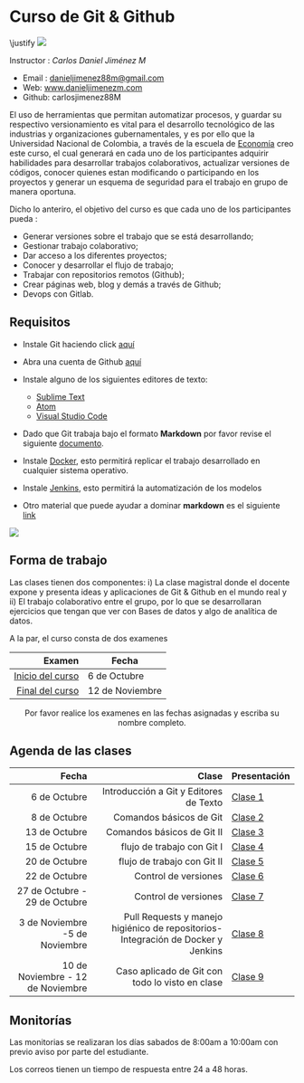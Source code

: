 # Curso  de Git & Github
\justify
![](https://conflictos-ambientales.net/oca_bd/img/Logo%20UN.jpg)


Instructor : *Carlos Daniel Jiménez M*

* Email : danieljimenez88m@gmail.com
* Web: www.danieljimenezm.com
* Github: carlosjimenez88M

El uso de herramientas que permitan automatizar procesos, y guardar su respectivo versionamiento es vital para el desarrollo tecnológico de las industrias y organizaciones gubernamentales, y es por ello que la Universidad Nacional de Colombia, a través de la escuela de [Economía](http://www.fce.unal.edu.co/pec.html) creo este curso, el cual generará en cada uno de los participantes adquirir habilidades para desarrollar trabajos colaborativos, actualizar versiones de códigos, conocer quienes estan modificando o participando en los proyectos y generar un esquema de seguridad para el trabajo en grupo de manera oportuna.

Dicho lo anteriro, el objetivo del curso es que cada uno de los participantes pueda :

* Generar versiones sobre el trabajo que se está desarrollando;
* Gestionar trabajo colaborativo;
* Dar acceso a los diferentes proyectos;
* Conocer y desarrollar el flujo de trabajo;
* Trabajar con repositorios remotos (Github);
* Crear páginas web, blog y demás a través de Github;
* Devops con Gitlab.


## Requisitos

* Instale Git haciendo click [aquí](https://git-scm.com/)
* Abra una cuenta de Github [aquí](https://github.com/)
* Instale alguno de los siguientes editores de texto:
  + [Sublime Text](https://www.sublimetext.com/3)
  + [Atom](https://atom.io/)
  + [Visual Studio Code](https://code.visualstudio.com/download)
* Dado que Git trabaja bajo el formato **Markdown** por favor revise el siguiente [documento](https://guides.github.com/pdfs/markdown-cheatsheet-online.pdf).

* Instale [Docker](https://www.docker.com/), esto permitirá replicar el trabajo desarrollado en cualquier sistema operativo.

* Instale [Jenkins](https://www.jenkins.io/), esto permitirá la automatización de los modelos 


* Otro material que puede ayudar a dominar **markdown** es el siguiente [link](https://docs.github.com/es/github/writing-on-github/basic-writing-and-formatting-syntax)

![](https://miro.medium.com/max/1400/1*t5fqqkzm9lZc4V-hMxh79g.png)

## Forma de trabajo

Las clases tienen dos componentes: i) La clase magistral donde el docente expone y presenta ideas y aplicaciones de Git & Github en el mundo real y ii) El trabajo colaborativo entre el grupo, por lo que se desarrollaran ejercicios que tengan que ver con Bases de datos y algo de analítica de datos.


A la par, el curso consta de dos examenes 

|Examen|Fecha|
|-----:|-----|
|[Inicio del curso](https://docs.google.com/forms/d/1vMYu1IS4nJ0Fqnx-vgCxlm9DVg7un7_NJE8Kfekq9yw/edit?ts=5f681b8f)|6 de Octubre|
|[Final del curso](https://docs.google.com/forms/d/1EL2uyevVIEeUBmG7Cr6l3YqkCveBDETWnx58GGcxN2g/edit?ts=5f681ffc)|12 de Noviembre|


<center>Por favor realice los examenes en las fechas asignadas y escriba su nombre completo.</center>

## Agenda de las clases

|Fecha|Clase|Presentación|
|----:|----:|------------|
|6 de Octubre|Introducción a Git y Editores de Texto|[Clase 1](https://github.com/carlosjimenez88M/Github-Class/blob/master/Presentations/Clase-1.pdf)|
|8 de Octubre|Comandos básicos de Git|[Clase 2]()|
|13 de Octubre|Comandos básicos de Git II|[Clase 3]()|
|15 de Octubre|flujo de trabajo con Git I|[Clase 4]()|
|20 de Octubre|flujo de trabajo con Git II|[Clase 5]()|
|22 de Octubre|Control de versiones|[Clase 6]()|
|27 de Octubre - 29 de Octubre|Control de versiones|[Clase 7]()|
|3 de Noviembre -5 de Noviembre|Pull Requests y manejo higiénico de repositorios- Integración de Docker y Jenkins |[Clase 8]()|
|10 de Noviembre - 12 de Noviembre|Caso aplicado de Git con todo lo visto en clase|[Clase 9]()|


## Monitorías

Las monitorias se realizaran los días sabados de 8:00am a 10:00am con previo aviso por parte del estudiante.

Los correos tienen un tiempo de respuesta entre 24 a 48 horas.
















